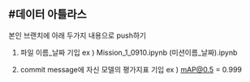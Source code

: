#데이터 아틀라스 
---

본인 브랜치에 아래 두가지 내용으로 push하기

1. 파일 이름_날짜 기입 
ex ) Mission_1_0910.ipynb (미션이름_날짜).ipynb

2. commit message에 자신 모델의 평가지표 기입
ex ) mAP@0.5 = 0.999 
